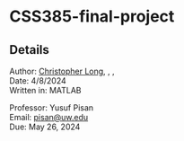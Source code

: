 # CSS385-final-project

## Details
Author: [Christopher Long](https://www.linkedin.com/in/christopher--long/), , , <br>
Date: 4/8/2024<br>
Written in: MATLAB<br>

Professor: Yusuf Pisan<br>
Email: pisan@uw.edu<br>
Due: May 26, 2024<br>
